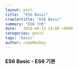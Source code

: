```yaml
---
layout: post
title:  "ES6 Basic"
crawlertitle: "ES6 Basic"
summary: "ES6 기본"
date:   2018-04-13 14:00 +0900
categories: posts
tags: 'basic'
author: codeMonkey
---
```


### ES6 Basic - ES6 기본 ###

